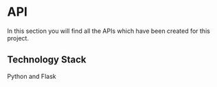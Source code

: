 # API
In this section you will find all the APIs which have been created for this project. 

## Technology Stack
Python and Flask
